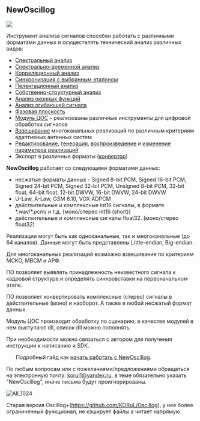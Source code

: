## **NewOscillog**

![](media/images/Aspose.Words.27f32d33-06f6-498a-8ec5-c7bc19ce7d49.001.png)

Инструмент анализа сигналов способен работать с различными форматами данных и осуществлять технический анализ различных видов:

- [Спектральный анализ](./Spectr.md)
- [Спектрально-временной анализ](./SpectrPrimer.md)
- [Корреляционный анализ](./Corr.md)
- [Синхронизация с выбранным эталоном](./Synchr.md)
- [Пеленгационный анализ](./Peleng.md)
- [Собственно-структурный анализ](./VSZ.md)
- [Анализ оконных функций](./Wintool.md)
- [Анализ огибающей сигнала](./Ogib.md)
- [Фазовая плоскость](./Phaz.md)
- [Модуль ЦОС](./Modul.md) – реализованы различные инструменты для цифровой обработки сигналов
- [Взвешивание](./MSKOMVSM.md) многоканальных реализаций по различным критериям адаптивных антенных систем
- [Редактирование](./Redactor.md), [генерация](./Generator.md), [воспроизведение](./Play.md) и [изменение параметров реализаций](./ParametrChange.md)
- Экспорт в различные форматы ([конвертор](./Convert.md))

**NewOscillog** работает со следующими форматами данных: 

- несжатые форматы данных - Signed 8-bit PCM, Signed 16-bit PCM, Signed 24-bit PCM, Signed 32-bit PCM, Unsigned 8-bit PCM, 32-bit float, 64-bit float, 12-bit DWVW, 16-bit DWVW, 24-bit DWVW 
- U-Law, A-Law, GSM 6.10, VOX ADPCM
- действительные и комплексные int16 сигналы, в формате \*.wav/\*.pcm/ и т.д. (моно/стерео int16 (short))
- действительные и комплексные сигналы float32. (моно/стерео float32)

Реализации могут быть как одноканальные, так и многоканальные (до 64 каналов). Данные могут быть представлены Little-endian, Big-endian.



Для многоканальных реализаций возможно взвешивание по критериям МСКО, МВСМ и АРФ.

ПО позволяет выявлять принадлежность неизвестного сигнала к кадровой структуре и определять синхровставки на первоначальном этапе.

ПО позволяет конвертировать комплексные (стерео) сигналы в действительные (моно) и наоборот. А также в любой несжатый формат данных.

Модуль ЦОС производит обработку по сценарию, в качестве модулей в нем выступают dll, список dll можно пополнять.

При необходимости можно связаться с автором для получения инструкции к написанию и SDK.

`	` Подробный гайд как [начать работать с NewOscillog](./StartWork.md).

По любым вопросам или с пожеланиями/предложениями обращаться на электронную почту: korul1@yandex.ru, в теме обязательно указать "NewOscillog", иначе письма будут проигнорированы.

![](media/images/Aspose.Words.27f32d33-06f6-498a-8ec5-c7bc19ce7d49.002.png "All_1024")


Старая версия Oscillog+(https://github.com/KORuL/Oscillog), у нее более ограниченный функционал, не кэширует файлы а читает напрямую.